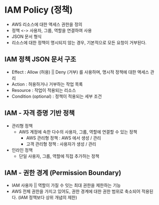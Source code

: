 # IAM Policy (정책)
- AWS 리소스에 대한 액세스 권한을 정의
- 정책 <-> 사용자, 그룹, 역할을 연결하여 사용
- JSON 문서 형식
- 리소스에 대한 정책이 명시되지 않는 경우, 기본적으로 모든 요청이 거부된다.

## IAM 정책 JSON 문서 구조
- Effect : Allow (허용) || Deny (거부) 를 사용하며, 명시적 정책에 대한 액세스 관리
- Action : 허용하거나 거부하는 작업 목록
- Resource : 작업이 적용되는 리소스
- Condition (optional) : 정책이 적용되는 세부 조건

## IAM - 자격 증명 기반 정책
- 관리형 정책
	- AWS 계정에 속한 다수의 사용자, 그룹, 역할에 연결할 수 있는 정책
		- AWS 관리형 정책 : AWS 에서 생성 / 관리
		- 고객 관리형 정책 : 사용자가 생성 / 관리
- 인라인 정책
	- 단일 사용자, 그룹, 역할에 직접 추가하는 정책

## IAM - 권한 경계 (Permission Boundary)
- IAM 사용자 || 역할이 가질 수 잇는 최대 권한을 제한하는 기능
- AWS 전체 권한을 가지고 있어도, 권한 경계에 대한 권한 범위로 축소되어 적용된다.
  (IAM 정책보다 상위 개념의 제한)